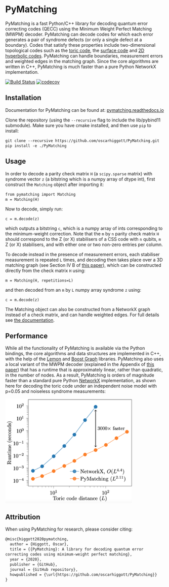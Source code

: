 # PyMatching


PyMatching is a fast Python/C++ library for decoding quantum error correcting codes (QECC) using the Minimum Weight Perfect Matching (MWPM) decoder. PyMatching can decode codes for which each error generates a pair of syndrome defects (or only a single defect at a boundary). Codes that satisfy these properties include two-dimensional topological codes such as the [toric code](https://en.wikipedia.org/wiki/Toric_code), the [surface code](https://arxiv.org/abs/quant-ph/0110143) and [2D hyperbolic codes](https://arxiv.org/abs/1506.04029). PyMatching can handle boundaries, measurement errors and weighted edges in the matching graph. Since the core algorithms are written in C++, PyMatching is much faster than a pure Python NetworkX implementation.

[![Build Status](https://travis-ci.org/oscarhiggott/PyMatching.svg?branch=master)](https://travis-ci.org/github/oscarhiggott/PyMatching)
[![codecov](https://codecov.io/gh/oscarhiggott/PyMatching/branch/master/graph/badge.svg)](https://codecov.io/gh/oscarhiggott/PyMatching)

## Installation

Documentation for PyMatching can be found at: [pymatching.readthedocs.io](https://pymatching.readthedocs.io/)

Clone the repository (using the `--recursive` flag to include the lib/pybind11 submodule). Make sure you have cmake installed, and then use `pip` to install:
```
git clone --recursive https://github.com/oscarhiggott/PyMatching.git
pip install -e ./PyMatching
```

## Usage

In order to decode a parity check matrix `H` (a `scipy.sparse` matrix) with syndrome vector `z` (a bitstring which is a numpy array of dtype int), first construct the `Matching` object after importing it:
```
from pymatching import Matching
m = Matching(H)
```
Now to decode, simply run:
```
c = m.decode(z)
```
which outputs a bitstring `c`, which is a numpy array of ints corresponding to the minimum-weight correction. Note that the `m` by `n` parity check matrix `H` should correspond to the Z (or X) stabilisers of a CSS code with `n` qubits, `m` Z (or X) stabilisers, and with either one or two non-zero entries per column.

To decode instead in the presence of measurement errors, each stabiliser measurement is repeated `L` times, and decoding then takes place over a 3D matching graph (see Section IV B of [this paper](https://arxiv.org/abs/quant-ph/0110143)), which can be constructed directly from the check matrix `H` using:
```
m = Matching(H, repetitions=L)
```
and then decoded from an `m` by `L` numpy array syndrome `z` using:
```
c = m.decode(z)
```

The Matching object can also be constructed from a NetworkX graph instead of a check matrix, and can handle weighted edges. For full details see [the documentation](https://pymatching.readthedocs.io/).

## Performance

While all the functionality of PyMatching is available via the Python bindings, the core algorithms and data structures are implemented in C++, with the help of the [Lemon](https://lemon.cs.elte.hu/trac/lemon) and [Boost Graph](https://www.boost.org/doc/libs/1_74_0/libs/graph/doc/index.html) libraries. PyMatching also uses a local variant of the MWPM decoder (explained in the Appendix of [this paper](https://arxiv.org/abs/2010.09626)) that has a runtime that is approximately linear, rather than quadratic, in the number of nodes. As a result, PyMatching is orders of magnitude faster than a standard pure Python [NetworkX](https://networkx.org/documentation/stable/reference/algorithms/generated/networkx.algorithms.matching.max_weight_matching.html) implementation, as shown here for decoding the toric code under an independent noise model with p=0.05 and noiseless syndrome measurements:

<img src="docs/_static/pymatching_vs_networkx.png" width="400">

## Attribution

When using PyMatching for research, please consider citing:
```
@misc{higgott2020pymatching,
  author = {Higgott, Oscar},
  title = {{PyMatching}: A library for decoding quantum error correcting codes using minimum-weight perfect matching},
  year = {2020},
  publisher = {GitHub},
  journal = {GitHub repository},
  howpublished = {\url{https://github.com/oscarhiggott/PyMatching}}
}
```
